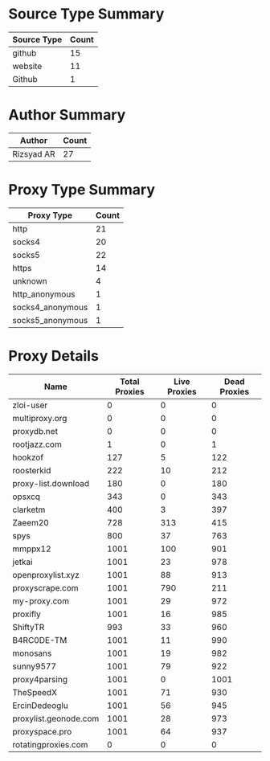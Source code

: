 # Source Type Summary

| Source Type | Count |
|-------------|-------|
| github | 15 |
| website | 11 |
| Github | 1 |


# Author Summary

| Author | Count |
|--------|-------|
| Rizsyad AR | 27 |


# Proxy Type Summary

| Proxy Type | Count |
|------------|-------|
| http | 21 |
| socks4 | 20 |
| socks5 | 22 |
| https | 14 |
| unknown | 4 |
| http_anonymous | 1 |
| socks4_anonymous | 1 |
| socks5_anonymous | 1 |


# Proxy Details

| Name | Total Proxies | Live Proxies | Dead Proxies |
|------|---------------|--------------|---------------|
| zloi-user | 0 | 0 | 0 |
| multiproxy.org | 0 | 0 | 0 |
| proxydb.net | 0 | 0 | 0 |
| rootjazz.com | 1 | 0 | 1 |
| hookzof | 127 | 5 | 122 |
| roosterkid | 222 | 10 | 212 |
| proxy-list.download | 180 | 0 | 180 |
| opsxcq | 343 | 0 | 343 |
| clarketm | 400 | 3 | 397 |
| Zaeem20 | 728 | 313 | 415 |
| spys | 800 | 37 | 763 |
| mmppx12 | 1001 | 100 | 901 |
| jetkai | 1001 | 23 | 978 |
| openproxylist.xyz | 1001 | 88 | 913 |
| proxyscrape.com | 1001 | 790 | 211 |
| my-proxy.com | 1001 | 29 | 972 |
| proxifly | 1001 | 16 | 985 |
| ShiftyTR | 993 | 33 | 960 |
| B4RC0DE-TM | 1001 | 11 | 990 |
| monosans | 1001 | 19 | 982 |
| sunny9577 | 1001 | 79 | 922 |
| proxy4parsing | 1001 | 0 | 1001 |
| TheSpeedX | 1001 | 71 | 930 |
| ErcinDedeoglu | 1001 | 56 | 945 |
| proxylist.geonode.com | 1001 | 28 | 973 |
| proxyspace.pro | 1001 | 64 | 937 |
| rotatingproxies.com | 0 | 0 | 0 |
